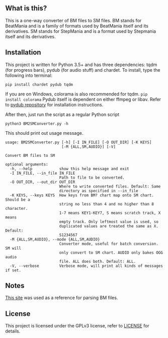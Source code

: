 ## What is this?

This is a one-way converter of BM files to SM files.
BM stands for BeatMania and is a family of formats used by BeatMania itself and its derivatives.
SM stands for StepMania and is a format used by Stepmania itself and its derivatives.

## Installation

This project is written for Python 3.5+ and has three dependencies: tqdm (for progress bars), pydub (for audio stuff) and chardet.
To install, type the following into terminal:

`pip install chardet pydub tqdm`

If you are on Windows, colorama is also recommended for tqdm.
`pip install colorama`
Pydub itself is dependent on either ffmpeg or libav. Refer to [pydub repository](https://github.com/jiaaro/pydub) for installation instructions.

After then, just run the script as a regular Python script

`python3 BM2SMConverter.py -h`

This should print out usage message.

```
usage: BM2SMConverter.py [-h] [-I IN_FILE] [-O OUT_DIR] [-K KEYS]
                         [-M {ALL,SM,AUDIO}] [-V]

Convert BM files to SM

optional arguments:
  -h, --help            show this help message and exit
  -I IN_FILE, --in_file IN_FILE
                        Path to file to be converted.
  -O OUT_DIR, --out_dir OUT_DIR
                        Where to write converted files. Default: Same
                        directory as specified in --in_file
  -K KEYS, --keys KEYS  How keys from BM? chart map onto SM chart. Should be a
                        string no less than 4 and no higher than 8 character.
                        1-7 means KEY1-KEY7, S means scratch track, X means
                        empty track. Only leftmost value is used, so
                        duplicated values are treated the same as X. Default:
                        S1234567
  -M {ALL,SM,AUDIO}, --mode {ALL,SM,AUDIO}
                        Converter mode, useful for batch conversion. SM will
                        only convert to SM chart. AUDIO only bakes OGG audio
                        file. ALL does both. Default: ALL.
  -V, --verbose         Verbose mode, will print all kinds of messages if set.
```

## Notes

[This site](https://hitkey.nekokan.dyndns.info/cmds.htm) was used as a reference for parsing BM files.

## License

This project is licensed under the GPLv3 license, refer to [LICENSE](https://github.com/DeltaEpsilon7787/BM2SMConverter/blob/master/LICENSE) for details.